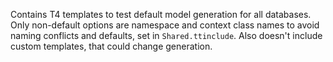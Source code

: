 ﻿Contains T4 templates to test default model generation for all databases.
Only non-default options are namespace and context class names to avoid naming conflicts and defaults, set in `Shared.ttinclude`.
Also doesn't include custom templates, that could change generation.
